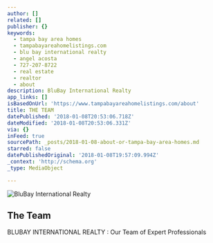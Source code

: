 ```yaml
---
author: []
related: []
publisher: {}
keywords:
  - tampa bay area homes
  - tampabayareahomelistings.com
  - blu bay international realty
  - angel acosta
  - 727-207-8722
  - real estate
  - realtor
  - about
description: BluBay International Realty
app_links: []
isBasedOnUrl: 'https://www.tampabayareahomelistings.com/about'
title: THE TEAM
datePublished: '2018-01-08T20:53:06.718Z'
dateModified: '2018-01-08T20:53:06.331Z'
via: {}
inFeed: true
sourcePath: _posts/2018-01-08-about-or-tampa-bay-area-homes.md
starred: false
datePublishedOriginal: '2018-01-08T19:57:09.994Z'
_context: 'http://schema.org'
_type: MediaObject

---
```

![BluBay International Realty](https://the-grid-user-content.s3-us-west-2.amazonaws.com/c5686a78-8882-460d-89a3-2c95bfcabac1.jpg)

<article style=""><h1>The Team </h1><p>BLUBAY INTERNATIONAL REALTY : Our Team of Expert Professionals</p></article>